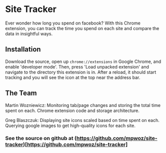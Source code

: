 # Site Tracker

Ever wonder how long you spend on facebook? With this Chrome extension, you 
can track the time you spend on each site and compare the data in insightful ways.


## Installation

Download the source, open up `chrome://extensions` in Google Chrome, and enable 'developer mode'.
Then, press 'Load unpacked extension' and navigate to the directory this extension is in.
After a reload, it should start tracking and you will see the icon at the top near the address bar.


## The Team

Martin Wozniewicz: Monitoring tab/page changes and storing the total time spent on each. 
                    Chrome extension code and storage architecture.

Greg Blaszczuk: Displaying site icons scaled based on time spent on each. Querying google
                  images to get high-quality icons for each site.


### See the source on github at (https://github.com/mpwoz/site-tracker)[https://github.com/mpwoz/site-tracker]
